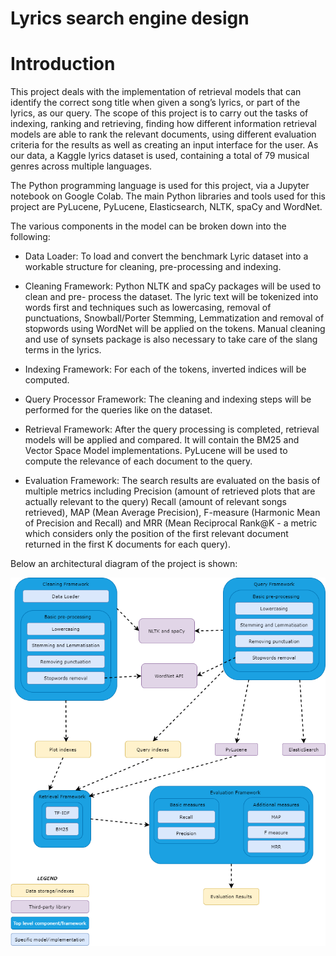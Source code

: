 # Lyrics search engine design
# Introduction

This project deals with the implementation of retrieval models that can identify the correct song title when given a song’s lyrics, or part of the lyrics, as our query. The scope of this project is to carry out the tasks of indexing, ranking and retrieving, finding how different information retrieval models are able to rank the relevant documents, using different evaluation criteria for the results as well as creating an input interface for the user. As our data, a Kaggle lyrics dataset is used, containing a total of 79 musical genres across multiple languages.

The Python programming language is used for this project, via a Jupyter notebook on Google Colab. The main Python libraries and tools used for this project are PyLucene, PyLucene, Elasticsearch, NLTK, spaCy and WordNet.


The various components in the model can be broken down into the following:


* Data Loader: To load and convert the benchmark Lyric dataset into a workable structure for cleaning, pre-processing and indexing.

* Cleaning Framework: Python NLTK and spaCy packages will be used to clean and pre- process the dataset. The lyric text will be tokenized into words first and techniques such as lowercasing, removal of punctuations, Snowball/Porter Stemming, Lemmatization and removal of stopwords using WordNet will be applied on the tokens. Manual cleaning and use of synsets package is also necessary to take care of the slang terms in the lyrics.

* Indexing Framework: For each of the tokens, inverted indices will be computed.

* Query Processor Framework: The cleaning and indexing steps will be performed for the queries like on the dataset.

* Retrieval Framework: After the query processing is completed, retrieval models will be applied and compared. It will contain the BM25 and Vector Space Model implementations. PyLucene will be used to compute the relevance of each document to the query.

* Evaluation Framework: The search results are evaluated on the basis of multiple metrics including Precision (amount of retrieved plots that are actually relevant to the query) Recall (amount of relevant songs retrieved), MAP (Mean Average Precision), F-measure (Harmonic Mean of Precision and Recall) and MRR (Mean Reciprocal Rank@K - a metric which considers only the position of the first relevant document returned in the first K documents for each query).

Below an architectural diagram of the project is shown:

![](architectural_diagram.png)
